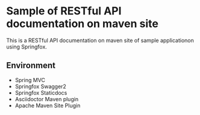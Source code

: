 # Sample of RESTful API documentation on maven site

This is a RESTful API documentation on maven site of sample applicationon using Springfox.

## Environment

* Spring MVC
* Springfox Swagger2
* Springfox Staticdocs
* Asciidoctor Maven plugin
* Apache Maven Site Plugin